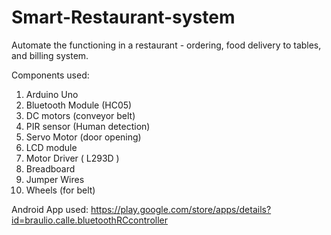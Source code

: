 # Smart-Restaurant-system
Automate the functioning in a restaurant - ordering, food delivery to tables, and billing system.

Components used:
1. Arduino Uno
2. Bluetooth Module (HC05)
3. DC motors (conveyor belt)
4. PIR sensor (Human detection)
5. Servo Motor (door opening)
6. LCD module 
7. Motor Driver ( L293D )
8. Breadboard
9. Jumper Wires
10. Wheels (for belt)


Android App used: https://play.google.com/store/apps/details?id=braulio.calle.bluetoothRCcontroller
